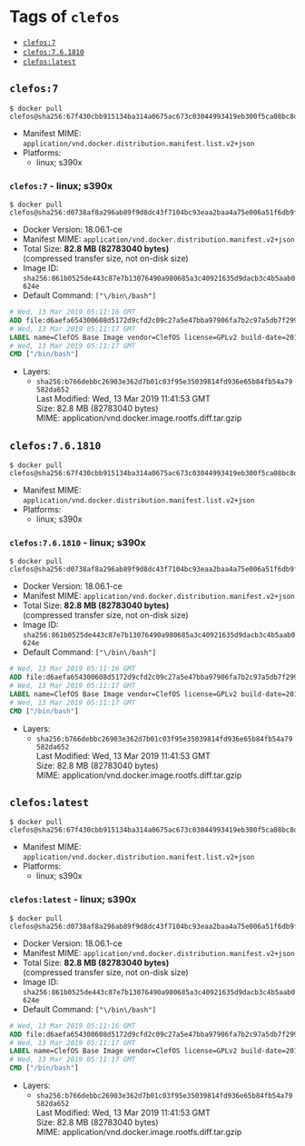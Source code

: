 <!-- THIS FILE IS GENERATED VIA './update-remote.sh' -->

# Tags of `clefos`

-	[`clefos:7`](#clefos7)
-	[`clefos:7.6.1810`](#clefos761810)
-	[`clefos:latest`](#clefoslatest)

## `clefos:7`

```console
$ docker pull clefos@sha256:67f430cbb915134ba314a0675ac673c03044993419eb300f5ca08bc8d3321cfd
```

-	Manifest MIME: `application/vnd.docker.distribution.manifest.list.v2+json`
-	Platforms:
	-	linux; s390x

### `clefos:7` - linux; s390x

```console
$ docker pull clefos@sha256:d0738af8a296ab89f9d8dc43f7104bc93eaa2baa4a75e006a51f6db9f1936d05
```

-	Docker Version: 18.06.1-ce
-	Manifest MIME: `application/vnd.docker.distribution.manifest.v2+json`
-	Total Size: **82.8 MB (82783040 bytes)**  
	(compressed transfer size, not on-disk size)
-	Image ID: `sha256:861b0525de443c87e7b13076490a980685a3c40921635d9dacb3c4b5aab0624e`
-	Default Command: `["\/bin\/bash"]`

```dockerfile
# Wed, 13 Mar 2019 05:11:16 GMT
ADD file:d6aefa654300608d5172d9cfd2c09c27a5e47bba97906fa7b2c97a5db7f2992b in / 
# Wed, 13 Mar 2019 05:11:17 GMT
LABEL name=ClefOS Base Image vendor=ClefOS license=GPLv2 build-date=20190308
# Wed, 13 Mar 2019 05:11:17 GMT
CMD ["/bin/bash"]
```

-	Layers:
	-	`sha256:b766debbc26903e362d7b01c03f95e35039814fd936e65b84fb54a79582da652`  
		Last Modified: Wed, 13 Mar 2019 11:41:53 GMT  
		Size: 82.8 MB (82783040 bytes)  
		MIME: application/vnd.docker.image.rootfs.diff.tar.gzip

## `clefos:7.6.1810`

```console
$ docker pull clefos@sha256:67f430cbb915134ba314a0675ac673c03044993419eb300f5ca08bc8d3321cfd
```

-	Manifest MIME: `application/vnd.docker.distribution.manifest.list.v2+json`
-	Platforms:
	-	linux; s390x

### `clefos:7.6.1810` - linux; s390x

```console
$ docker pull clefos@sha256:d0738af8a296ab89f9d8dc43f7104bc93eaa2baa4a75e006a51f6db9f1936d05
```

-	Docker Version: 18.06.1-ce
-	Manifest MIME: `application/vnd.docker.distribution.manifest.v2+json`
-	Total Size: **82.8 MB (82783040 bytes)**  
	(compressed transfer size, not on-disk size)
-	Image ID: `sha256:861b0525de443c87e7b13076490a980685a3c40921635d9dacb3c4b5aab0624e`
-	Default Command: `["\/bin\/bash"]`

```dockerfile
# Wed, 13 Mar 2019 05:11:16 GMT
ADD file:d6aefa654300608d5172d9cfd2c09c27a5e47bba97906fa7b2c97a5db7f2992b in / 
# Wed, 13 Mar 2019 05:11:17 GMT
LABEL name=ClefOS Base Image vendor=ClefOS license=GPLv2 build-date=20190308
# Wed, 13 Mar 2019 05:11:17 GMT
CMD ["/bin/bash"]
```

-	Layers:
	-	`sha256:b766debbc26903e362d7b01c03f95e35039814fd936e65b84fb54a79582da652`  
		Last Modified: Wed, 13 Mar 2019 11:41:53 GMT  
		Size: 82.8 MB (82783040 bytes)  
		MIME: application/vnd.docker.image.rootfs.diff.tar.gzip

## `clefos:latest`

```console
$ docker pull clefos@sha256:67f430cbb915134ba314a0675ac673c03044993419eb300f5ca08bc8d3321cfd
```

-	Manifest MIME: `application/vnd.docker.distribution.manifest.list.v2+json`
-	Platforms:
	-	linux; s390x

### `clefos:latest` - linux; s390x

```console
$ docker pull clefos@sha256:d0738af8a296ab89f9d8dc43f7104bc93eaa2baa4a75e006a51f6db9f1936d05
```

-	Docker Version: 18.06.1-ce
-	Manifest MIME: `application/vnd.docker.distribution.manifest.v2+json`
-	Total Size: **82.8 MB (82783040 bytes)**  
	(compressed transfer size, not on-disk size)
-	Image ID: `sha256:861b0525de443c87e7b13076490a980685a3c40921635d9dacb3c4b5aab0624e`
-	Default Command: `["\/bin\/bash"]`

```dockerfile
# Wed, 13 Mar 2019 05:11:16 GMT
ADD file:d6aefa654300608d5172d9cfd2c09c27a5e47bba97906fa7b2c97a5db7f2992b in / 
# Wed, 13 Mar 2019 05:11:17 GMT
LABEL name=ClefOS Base Image vendor=ClefOS license=GPLv2 build-date=20190308
# Wed, 13 Mar 2019 05:11:17 GMT
CMD ["/bin/bash"]
```

-	Layers:
	-	`sha256:b766debbc26903e362d7b01c03f95e35039814fd936e65b84fb54a79582da652`  
		Last Modified: Wed, 13 Mar 2019 11:41:53 GMT  
		Size: 82.8 MB (82783040 bytes)  
		MIME: application/vnd.docker.image.rootfs.diff.tar.gzip
